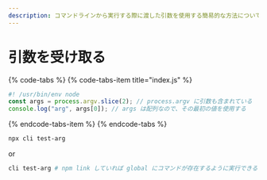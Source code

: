 ```yaml
---
description: コマンドラインから実行する際に渡した引数を使用する簡易的な方法について説明します。
---
```


# 引数を受け取る

{% code-tabs %}
{% code-tabs-item title="index.js" %}
```javascript
#! /usr/bin/env node
const args = process.argv.slice(2); // process.argv に引数も含まれている
console.log("arg", args[0]); // args は配列なので、その最初の値を使用する
```
{% endcode-tabs-item %}
{% endcode-tabs %}

```bash
npx cli test-arg
```

or

```bash
cli test-arg # npm link していれば global にコマンドが存在するように実行できる
```

